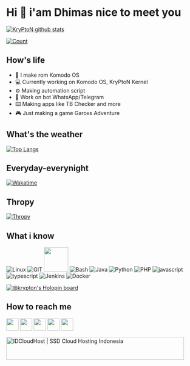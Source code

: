 # Hi 👋 i'am Dhimas nice to meet you
[![KryPtoN github stats](https://github-readme-stats.vercel.app/api?username=Kry9toN&show_icons=true&theme=dracula)](https://github.com/kry9ton)

[![Count](https://komarev.com/ghpvc/?username=kry9ton&style=flat-square&color=red)](https://github.com/kry9ton)

## How's life
- 📱 I make rom Komodo OS
- 💻 Currently working on Komodo OS, KryPtoN Kernel
- ⚙️ Making automation script
- 🤖 Work on bot WhatsApp/Telegram
- ⌨️ Making apps like TB Checker and more
- 🎮 Just making a game Garoxs Adventure

## What's the weather
[![Top Langs](https://github-readme-stats.vercel.app/api/top-langs/?username=kry9ton&layout=compact&theme=dracula)](https://github.com/kry9ton)

## Everyday-everynight
[![Wakatime](https://github-readme-stats.vercel.app/api/wakatime?username=Kry9toN&theme=dracula)](https://github.com/kry9ton)

## Thropy
[![Thropy](https://github-profile-trophy.vercel.app/?username=Kry9toN&row=2&column=3)](https://github.com/kry9ton)

## What i know
![Linux](https://www.vectorlogo.zone/logos/linux/linux-icon.svg)
![GIT](https://www.vectorlogo.zone/logos/git-scm/git-scm-icon.svg)
<img src="https://github.com/isocpp/logos/raw/master/cpp_logo.svg" width="64">
![Bash](https://www.vectorlogo.zone/logos/gnu_bash/gnu_bash-icon.svg)
![Java](https://www.vectorlogo.zone/logos/java/java-icon.svg)
![Python](https://www.vectorlogo.zone/logos/python/python-icon.svg)
![PHP](https://www.vectorlogo.zone/logos/php/php-icon.svg)
![javascript](https://www.vectorlogo.zone/logos/javascript/javascript-icon.svg)
![typescript](https://www.vectorlogo.zone/logos/typescriptlang/typescriptlang-icon.svg)
![Jenkins](https://www.vectorlogo.zone/logos/jenkins/jenkins-icon.svg)
![Docker](https://www.vectorlogo.zone/logos/docker/docker-icon.svg)

[![@krypton's Holopin board](https://holopin.io/api/user/board?user=krypton)](https://holopin.io/@krypton)

## How to reach me
[<img src="https://www.vectorlogo.zone/logos/twitter/twitter-tile.svg" width="32">](https://twitter.com/dhimasbpy)
[<img src="https://www.vectorlogo.zone/logos/instagram/instagram-tile.svg" width="32">](https://www.instagram.com/dhimasbpy)
[<img src="https://www.vectorlogo.zone/logos/telegram/telegram-tile.svg" width="32">](http://t.me/kry9ton)
[<img src="https://www.vectorlogo.zone/logos/linkedin/linkedin-tile.svg" width="32">](https://linkedin.com/in/kry9ton)
[<img src="https://d2fltix0v2e0sb.cloudfront.net/dev-badge.svg" width="32">](https://dev.to/kry9ton)


<a href="https://my.idcloudhost.com/aff.php?aff=16566"><img src="https://idcloudhost.com/wp-content/uploads/2017/01/468x60.png" height="60" width="468" border="0" alt="IDCloudHost | SSD Cloud Hosting Indonesia" /></a>
